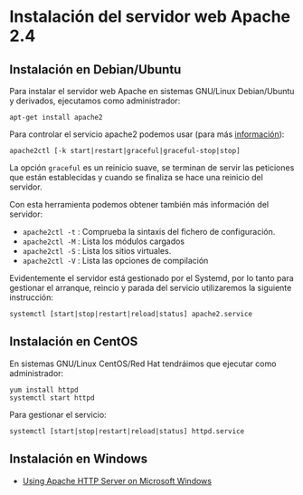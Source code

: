 # Instalación del servidor web Apache 2.4

## Instalación en Debian/Ubuntu

Para instalar  el servidor web Apache en sistemas GNU/Linux Debian/Ubuntu y derivados, ejecutamos como administrador:

	apt-get install apache2

Para controlar el servicio apache2 podemos usar (para más [información](http://httpd.apache.org/docs/2.4/es/stopping.html)):

    apache2ctl [-k start|restart|graceful|graceful-stop|stop]

La opción `graceful` es un reinicio suave, se terminan de servir las peticiones que están establecidas y cuando se finaliza se hace una reinicio del servidor.

Con esta herramienta podemos obtener también más información del servidor:

* `apache2ctl -t` : Comprueba la sintaxis del fichero de configuración.
* `apache2ctl -M` : Lista los módulos cargados
* `apache2ctl -S` : Lista los sitios virtuales.
* `apache2ctl -V` : Lista las opciones de compilación

Evidentemente el servidor está gestionado por el Systemd, por lo tanto para gestionar el arranque, reincio y parada del servicio utilizaremos la siguiente instrucción:

	systemctl [start|stop|restart|reload|status] apache2.service

## Instalación en CentOS

En sistemas GNU/Linux CentOS/Red Hat tendráimos que ejecutar como administrador:

	yum install httpd
	systemctl start httpd

Para gestionar el servicio:

	systemctl [start|stop|restart|reload|status] httpd.service

## Instalación en Windows

* [Using Apache HTTP Server on Microsoft Windows](https://httpd.apache.org/docs/2.4/platform/windows.html)
